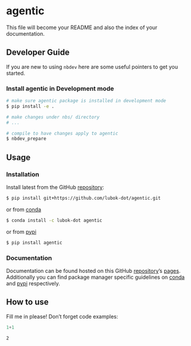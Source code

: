 # agentic


<!-- WARNING: THIS FILE WAS AUTOGENERATED! DO NOT EDIT! -->

This file will become your README and also the index of your
documentation.

## Developer Guide

If you are new to using `nbdev` here are some useful pointers to get you
started.

### Install agentic in Development mode

``` sh
# make sure agentic package is installed in development mode
$ pip install -e .

# make changes under nbs/ directory
# ...

# compile to have changes apply to agentic
$ nbdev_prepare
```

## Usage

### Installation

Install latest from the GitHub
[repository](https://github.com/lubok-dot/agentic):

``` sh
$ pip install git+https://github.com/lubok-dot/agentic.git
```

or from [conda](https://anaconda.org/lubok-dot/agentic)

``` sh
$ conda install -c lubok-dot agentic
```

or from [pypi](https://pypi.org/project/agentic/)

``` sh
$ pip install agentic
```

### Documentation

Documentation can be found hosted on this GitHub
[repository](https://github.com/lubok-dot/agentic)’s
[pages](https://lubok-dot.github.io/agentic/). Additionally you can find
package manager specific guidelines on
[conda](https://anaconda.org/lubok-dot/agentic) and
[pypi](https://pypi.org/project/agentic/) respectively.

## How to use

Fill me in please! Don’t forget code examples:

``` python
1+1
```

    2
